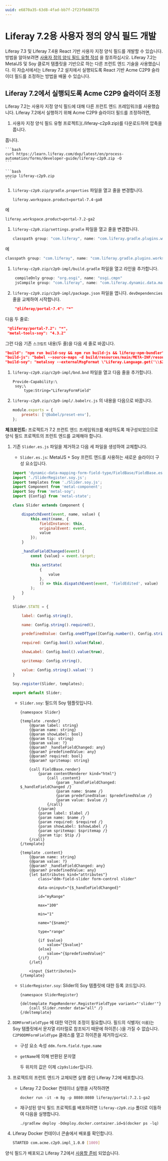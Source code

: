 ```yaml
---
uuid: e6870a35-63d8-4fad-bb7f-2f23fb686735
---
```


# Liferay 7.2용 사용자 정의 양식 필드 개발

Liferay 7.3 및 Liferay 7.4용 React 기반 사용자 지정 양식 필드를 개발할 수 있습니다. 방법을 알아보려면 [사용자 정의 양식 필드 유형 작성](./writing-a-custom-form-field-type.md) 을 참조하십시오. Liferay 7.2는 MetalJS 및 Soy 클로저 템플릿을 기반으로 하는 다른 프런트 엔드 기술을 사용했습니다. 이 자습서에서는 Liferay 7.2 설치에서 실행되도록 React 기반 Acme C2P9 슬라이더 필드를 조정하는 방법을 배울 수 있습니다.

## Liferay 7.2에서 실행되도록 Acme C2P9 슬라이더 조정

Liferay 7.2는 사용자 지정 양식 필드에 대해 다른 프런트 엔드 프레임워크를 사용했습니다. Liferay 7.2에서 실행하기 위해 Acme C2P9 슬라이더 필드를 조정하려면,

1. 사용자 지정 양식 필드 유형 프로젝트](./liferay-c2p9.zip)를 다운로드하여 압축을 풉니다.

풉니다. 
   
   

    ```bash
    curl https://learn.liferay.com/dxp/latest/en/process-automation/forms/developer-guide/liferay-c2p9.zip -O
    ```

    ```bash
    unzip liferay-c2p9.zip
    ```

1. `liferay-c2p9.zip/gradle.properties` 파일을 열고 줄을 변경합니다. 

   ```properties
   liferay.workspace.product=portal-7.4-ga8
   ```

에 

   ```properties
   liferay.workspace.product=portal-7.2-ga2
   ```

1. `liferay-c2p9.zip/settings.gradle` 파일을 열고 줄을 변경합니다. 

   ```groovy
   classpath group: "com.liferay", name: "com.liferay.gradle.plugins.workspace", version: "latest.release"
   ```

에 

   ```groovy
   classpath group: "com.liferay", name: "com.liferay.gradle.plugins.workspace", version: "3.4.17"
   ```

1. `liferay-c2p9.zip/c2p9-impl/build.gradle` 파일을 열고 라인을 추가합니다. 

   ```groovy
    compileOnly group: "org.osgi", name: "osgi.cmpn"
    jsCompile group: "com.liferay", name: "com.liferay.dynamic.data.mapping.form.field.type"
    ```

1. `liferay-c2p9.zip/c2p9-impl/package.json` 파일을 엽니다. `devDependencies` 줄을 교체하여 시작합니다. 

   ```json
    "@liferay/portal-7.4": "*"
   ```

다음 두 줄로: 

   ```json
    "@liferay/portal-7.2": "*",
    "metal-tools-soy": "4.3.2"
   ```

그런 다음 기존 `스크립트` 내용(두 줄)을 다음 세 줄로 바꿉니다. 

   ```json
   "build": "npm run build-soy && npm run build-js && liferay-npm-bundler",
   "build-js": "babel --source-maps -d build/resources/main/META-INF/resources src/main/resources/META-INF/resources",
   "build-soy": "metalsoy --externalMsgFormat \"Liferay.Language.get('\\$2')\" --soyDeps \"./node_modules/clay-*/src/**/*.soy\" \"./node_modules/com.liferay.dynamic.data.mapping.form.field.type/META-INF/resources/+(FieldBase|components)/**/*.soy\""
   ```

1. `liferay-c2p9.zip/c2p9-impl/bnd.bnd` 파일을 열고 다음 줄을 추가합니다. 

   ```properties
   Provide-Capability:\
    soy;\
        type:String="LiferayFormField"
   ```

1. `liferay-c2p9.zip/c2p9-impl/.babelrc.js` 의 내용을 다음으로 바꿉니다. 

   ```js
   module.exports = {
       presets: ['@babel/preset-env'],
   };
   ```

**체크포인트:** 프로젝트가 7.2 프런트 엔드 프레임워크를 예상하도록 재구성되었으므로 양식 필드 프로젝트의 프런트 엔드를 교체해야 합니다.

1. 기존 `Slider.es.js` 파일을 제거하고 다음 세 파일을 생성하여 교체합니다.
   
      - `Slider.es.js`: MetalJS + Soy 프런트 엔드를 사용하는 새로운 슬라이더 구성 요소입니다. 

      ```js
      import 'dynamic-data-mapping-form-field-type/FieldBase/FieldBase.es';
      import './SliderRegister.soy.js';
      import templates from './Slider.soy.js';
      import Component from 'metal-component';
      import Soy from 'metal-soy';
      import {Config} from 'metal-state';

      class Slider extends Component {

          dispatchEvent(event, name, value) {
              this.emit(name, {
                  fieldInstance: this,
                  originalEvent: event,
                  value
              });
          }

          _handleFieldChanged(event) {
              const {value} = event.target;

              this.setState(
                  {
                      value
                  },
                  () => this.dispatchEvent(event, 'fieldEdited', value)
              );
          }
      }

      Slider.STATE = {

          label: Config.string(),

          name: Config.string().required(),

          predefinedValue: Config.oneOfType([Config.number(), Config.string()]),

          required: Config.bool().value(false),

          showLabel: Config.bool().value(true),

          spritemap: Config.string(),

          value: Config.string().value('')
      }

      Soy.register(Slider, templates);

      export default Slider;
      ```

   - `Slider.soy`: 필드의 Soy 템플릿입니다. 
     
      ```shell
      {namespace Slider}

      {template .render}
          {@param label: string}
          {@param name: string}
          {@param showLabel: bool}
          {@param tip: string}
          {@param value: ?}
          {@param? _handleFieldChanged: any}
          {@param? predefinedValue: any}
          {@param? required: bool}
          {@param? spritemap: string}

          {call FieldBase.render}
              {param contentRenderer kind="html"}
                  {call .content}
                      {param _handleFieldChanged: $_handleFieldChanged /}
                      {param name: $name /}
                      {param predefinedValue: $predefinedValue /}
                      {param value: $value /}
                  {/call}
              {/param}
              {param label: $label /}
              {param name: $name /}
              {param required: $required /}
              {param showLabel: $showLabel /}
              {param spritemap: $spritemap /}
              {param tip: $tip /}
          {/call}
      {/template}

      {template .content}
          {@param name: string}
          {@param value: ?}
          {@param? _handleFieldChanged: any}
          {@param? predefinedValue: any}
          {let $attributes kind="attributes"}
              class="ddm-field-slider form-control slider"

              data-oninput="{$_handleFieldChanged}"

              id="myRange"

              max="100"

              min="1"

              name="{$name}"

              type="range"

              {if $value}
                  value="{$value}"
              {else}
                  value="{$predefinedValue}"
              {/if}
          {/let}

          <input {$attributes}>
      {/template}
      ```

   - `SliderRegister.soy`: Slider의 Soy 템플릿에 대한 등록 코드입니다. 

      ```shell
      {namespace SliderRegister}

      {deltemplate PageRenderer.RegisterFieldType variant="'slider'"}
          {call Slider.render data="all" /}
      {/deltemplate}
      ```

1. `DDMFormFieldType` 에 대한 약간의 조정이 필요합니다. 필드의 식별자( `이름`)는 Soy 템플릿에서 문자열 리터럴로 참조되기 때문에 하이픈(`-`)을 가질 수 없습니다. `C2P9DDMFormFieldType` 클래스를 열고 하이픈을 제거하십시오.

   - 구성 요소 속성 `ddm.form.field.type.name`
   - `getName`에 의해 반환된 문자열
     
     두 위치의 값은 이제 `c2p9slider`입니다.

1. 프로젝트의 프런트 엔드가 교체되면 실행 중인 Liferay 7.2에 배포합니다. 

   - Liferay 7.2 Docker 컨테이너 실행을 시작하려면 
    
      ```shell
      docker run -it -m 8g -p 8080:8080 liferay/portal:7.2.1-ga2
      ```

   - 재구성된 양식 필드 프로젝트를 배포하려면 `liferay-c2p9.zip` 폴더로 이동하여 다음을 실행합니다. 
  
      ```shell
      ./gradlew deploy -Ddeploy.docker.container.id=$(docker ps -lq)
      ```

1. Liferay Docker 컨테이너 콘솔에서 배포를 확인합니다. 

   ```bash
   STARTED com.acme.c2p9.impl_1.0.0 [1009]
   ```

양식 필드가 배포되고 Liferay 7.2에서 [사용할 준비](./writing-a-custom-form-field-type.md#use-the-deployed-slider-field) 되었습니다.